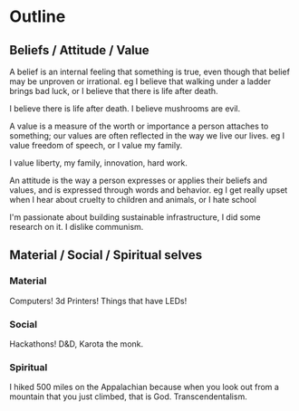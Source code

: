 # Outline

## Beliefs / Attitude / Value

A belief is an internal feeling that something is true, even though that belief may be unproven or irrational. eg I believe that walking under a ladder brings bad luck, or I believe that there is life after death.

I believe there is life after death. I believe mushrooms are evil.

A value is a measure of the worth or importance a person attaches to something; our values are often reflected in the way we live our lives. eg I value freedom of speech, or I value my family.

I value liberty, my family, innovation, hard work.  

An attitude is the way a person expresses or applies their beliefs and values, and is expressed through words and behavior. eg I get really upset when I hear about cruelty to children and animals, or I hate school

I'm passionate about building sustainable infrastructure, I did some research on it. I dislike communism.

## Material / Social / Spiritual selves

### Material
Computers! 3d Printers! Things that have LEDs!

### Social
Hackathons! D&D, Karota the monk.

### Spiritual
I hiked 500 miles on the Appalachian because when you look out from a mountain that you just climbed, that is God. Transcendentalism.

